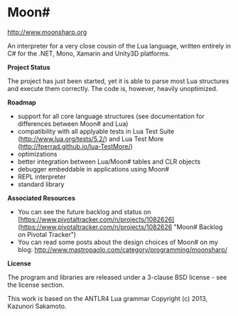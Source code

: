 Moon# 
=========
http://www.moonsharp.org


An interpreter for a very close cousin of the Lua language, written entirely in C# for the .NET, Mono, Xamarin and Unity3D platforms.


**Project Status**

The project has just been started,  yet it is able to parse most Lua structures and execute them correctly. The code is,  however,  heavily unoptimized. 


**Roadmap**

* support for all core language structures (see documentation for differences between Moon# and Lua)
* compatibility with all applyable tests in Lua Test Suite (http://www.lua.org/tests/5.2/) and Lua Test More (http://fperrad.github.io/lua-TestMore/) 
* optimizations 
* better integration between Lua/Moon# tables and CLR objects
* debugger embeddable in applications using Moon# 
* REPL interpreter
* standard library 

**Associated Resources**

* You can see the future backlog and status on [https://www.pivotaltracker.com/n/projects/1082626](https://www.pivotaltracker.com/n/projects/1082626 "Moon# Backlog on Pivotal Tracker")
* You can read some posts about the design choices of Moon# on my blog: http://www.mastropaolo.com/category/programming/moonsharp/


**License**

The program and libraries are released under a 3-clause BSD license - see the license section.

This work is based on the ANTLR4 Lua grammar Copyright (c) 2013, Kazunori Sakamoto.
